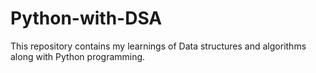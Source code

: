 # Python-with-DSA
This repository contains my learnings of Data structures and algorithms along with Python programming.
